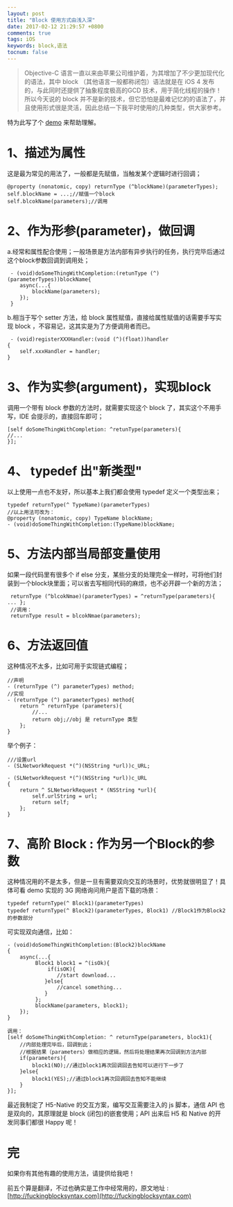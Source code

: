```yaml
---
layout: post
title: "Block 使用方式由浅入深"
date: 2017-02-12 21:29:57 +0800
comments: true
tags: iOS
keywords: block,语法
tocnum: false
---
```


> Objective-C 语言一直以来由苹果公司维护着，为其增加了不少更加现代化的语法，其中 block （其他语言一般都称闭包）语法就是在 iOS 4 发布的，与此同时还提供了抽象程度极高的GCD 技术，用于简化线程的操作！所以今天说的 block 并不是新的技术，但它恐怕是最难记忆的的语法了，并且使用形式很是灵活，因此总结一下我平时使用的几种类型，供大家参考。

特为此写了个 [demo](https://github.com/debugly/OC-Block) 来帮助理解。

# 1、描述为属性

这是最为常见的用法了，一般都是先赋值，当触发某个逻辑时进行回调；

```objc
@property (nonatomic, copy) returnType (^blockName)(parameterTypes);
self.blockName = ...;//赋值一个block
self.blcokName(parameters);//调用
```

# 2、作为形参(parameter)，做回调

a.经常和属性配合使用；一般场景是方法内部有异步执行的任务，执行完毕后通过这个block参数回调到调用处；

```objc
 - (void)doSomeThingWithCompletion:(retunType (^)(parameterTypes))blockName{
	async(...{
	    blockName(parameters);
	});
 }
```

b.相当于写个 setter 方法，给 block 属性赋值，直接给属性赋值的话需要手写实现 block ，不容易记，这其实是为了方便调用者而已。

```objc
 - (void)registerXXXHandler:(void (^)(float))handler
{
    self.xxxHandler = handler;
}
```

# 3、作为实参(argument)，实现block

调用一个带有 block 参数的方法时，就需要实现这个 block 了，其实这个不用手写，IDE 会提示的，直接回车即可；

```objc
[self doSomeThingWithCompletion: ^retunType(parameters){
//...
}];
```

# 4、 typedef 出"新类型"

以上使用一点也不友好，所以基本上我们都会使用 typedef 定义一个类型出来；

```objc
typedef returnType(^ TypeName)(parameterTypes)
//以上用法可改为：
@property (nonatomic, copy) TypeName blockName;
- (void)doSomeThingWithCompletion:(TypeName)blockName;
```

# 5、方法内部当局部变量使用

如果一段代码里有很多个 if else 分支，某些分支的处理完全一样时，可将他们封装到一个block块里面；可以省去写相同代码的麻烦，也不必开辟一个新的方法；

```objc
 returnType (^blcokNmae)(parameterTypes) = ^returnType(parameters){ ... };
 //调用：
 returnType result = blcokNmae(parameters);
```

# 6、方法返回值

这种情况不太多，比如可用于实现链式编程；

```objc
//声明
- (returnType (^) parameterTypes) method;
//实现
- (returnType (^) parameterTypes) method{
	return ^ returnType (parameters){
		//...
		return obj;//obj 是 returnType 类型
	};
}
```

举个例子：

```objc
///设置url
- (SLNetworkRequest *(^)(NSString *url))c_URL;

- (SLNetworkRequest *(^)(NSString *url))c_URL
{
    return ^ SLNetworkRequest * (NSString *url){
        self.urlString = url;
        return self;
    };
}
```

# 7、高阶 Block : 作为另一个Block的参数

这种情况用的不是太多，但是一旦有需要双向交互的场景时，优势就很明显了！具体可看 demo 实现的 3G 网络询问用户是否下载的场景：

```objc
typedef returnType(^ Block1)(parameterTypes)
typedef returnType(^ Block2)(parameterTypes, Block1) //Block1作为Block2的参数部分
```

可实现双向通信，比如：

```objc
- (void)doSomeThingWithCompletion:(Block2)blockName
{
	async(...{
		 Block1 block1 = ^(isOk){
			 if(isOK){
		    	//start download...
		    }else{
		    	//cancel something...
		    }
		 };
		 blockName(parameters, block1);
	});
}

调用：
[self doSomeThingWithCompletion: ^ returnType(parameters, block1){
	//内部处理完毕后，回调到此；
	//根据结果（parameters）做相应的逻辑，然后将处理结果再次回调到方法内部
	if(parameters){
		block1(NO);//通过block1再次回调回去告知可以进行下一步了
	}else{
		block1(YES);//通过block1再次回调回去告知不能继续
	}
}];
```

最近我制定了 H5-Native 的交互方案，编写交互需要注入的 js 脚本，通信 API 也是双向的，其原理就是 block (闭包)的嵌套使用；API 出来后 H5 和 Native 的开发同事们都很 Happy 呢！


# 完

如果你有其他有趣的使用方法，请提供给我吧！

前五个算是翻译，不过也确实是工作中经常用的，原文地址 : [http://fuckingblocksyntax.com](http://fuckingblocksyntax.com)
